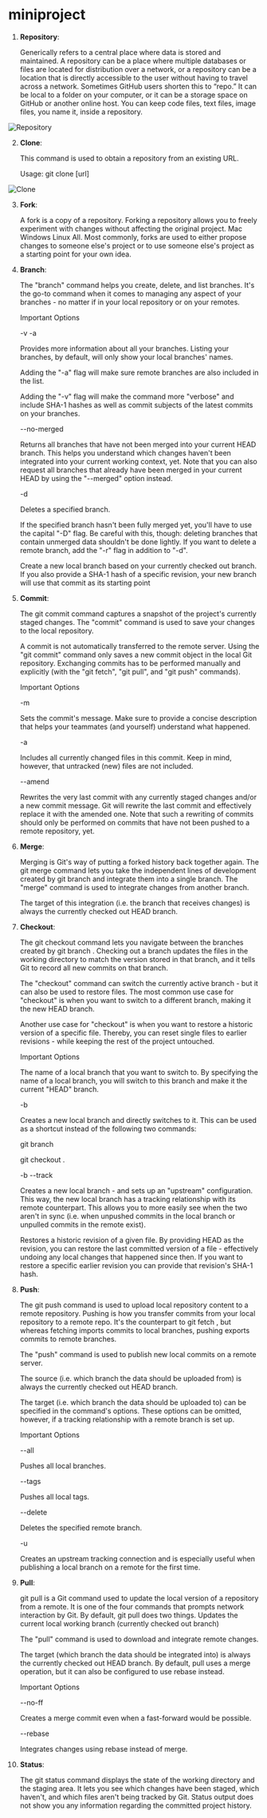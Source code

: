 # miniproject

1. **Repository**:
	
	Generically refers to a central place where data is stored and maintained. A repository can be a place where multiple databases or files are located for distribution over a network, or a repository can be a location that is directly accessible to the user without having to travel across a network. Sometimes GitHub users shorten this to “repo.” It can be local to a folder on your computer, or it can be a storage space on GitHub or another online host. You can keep code files, text files, image files, you name it, inside a repository.

 ![Repository](/images/repo.png)

2. **Clone**:
	
	This command is used to obtain a repository from an existing URL.

	Usage: git clone [url]

![Clone](/images/clone.png)

3. **Fork**:
	
	A fork is a copy of a repository. Forking a repository allows you to freely experiment with changes without affecting the original project. Mac Windows Linux All. Most commonly, forks are used to either propose changes to someone else's project or to use someone else's project as a starting point for your own idea.

4. **Branch**:
	
	The "branch" command helps you create, delete, and list branches. It's the go-to command when it comes to managing any aspect of your branches - no matter if in your local repository or on your remotes.

	Important Options
	
	-v -a
	
	Provides more information about all your branches. Listing your branches, by default, will only show your local branches' names.

	Adding the "-a" flag will make sure remote branches are also included in the list.
	
	Adding the "-v" flag will make the command more "verbose" and include SHA-1 hashes as well as commit subjects of the latest commits on your branches.

	--no-merged
	
	Returns all branches that have not been merged into your current HEAD branch. This helps you understand which changes haven't been integrated into your current working context, yet. Note that you can also request all branches that already have been merged in your current HEAD by using the "--merged" option instead.

	-d <branch>
	
	Deletes a specified branch.

	If the specified branch hasn't been fully merged yet, you'll have to use the capital "-D" flag. Be careful with this, though: deleting branches that contain unmerged data shouldn't be done lightly.
	If you want to delete a remote branch, add the "-r" flag in addition to "-d".

	<new-branch>
	
	Create a new local branch based on your currently checked out branch. If you also provide a SHA-1 hash of a specific revision, your new branch will use that commit as its starting point

5. **Commit**:
	
	The git commit command captures a snapshot of the project's currently staged changes.
	The "commit" command is used to save your changes to the local repository.
	
	A commit is not automatically transferred to the remote server. Using the "git commit" command only saves a new commit object in the local Git repository. Exchanging commits has to be performed manually and explicitly (with the "git fetch", "git pull", and "git push" commands).

	Important Options
	
	-m <message>
	
	Sets the commit's message. Make sure to provide a concise description that helps your teammates (and yourself) understand what happened.

	-a
	
	Includes all currently changed files in this commit. Keep in mind, however, that untracked (new) files are not included.

	--amend
	
	Rewrites the very last commit with any currently staged changes and/or a new commit message. Git will rewrite the last commit and effectively replace it with the amended one. Note that such a rewriting of commits should only be performed on commits that have not been pushed to a remote repository, yet.

6. **Merge**:
	
	Merging is Git's way of putting a forked history back together again. The git merge command lets you take the independent lines of development created by git branch and integrate them into a single branch.
	The "merge" command is used to integrate changes from another branch.
	
	The target of this integration (i.e. the branch that receives changes) is always the currently checked out HEAD branch.

7. **Checkout**:
	
	The git checkout command lets you navigate between the branches created by git branch . Checking out a branch updates the files in the working directory to match the version stored in that branch, and it tells Git to record all new commits on that branch.
	
	The "checkout" command can switch the currently active branch - but it can also be used to restore files.
	The most common use case for "checkout" is when you want to switch to a different branch, making it the new HEAD branch.

	Another use case for "checkout" is when you want to restore a historic version of a specific file. Thereby, you can reset single files to earlier revisions - while keeping the rest of the project untouched.

	Important Options
	
	<branch-name>
	
	The name of a local branch that you want to switch to. By specifying the name of a local branch, you will switch to this branch and make it the current "HEAD" branch.

	-b <new-branch>
	
	Creates a new local branch and directly switches to it. This can be used as a shortcut instead of the following two commands:
	
	git branch <new-branch-name>
	
	git checkout <new-branch-name>.

	-b <new-branch> --track <remote-branch>
	
	Creates a new local branch - and sets up an "upstream" configuration. This way, the new local branch has a tracking relationship with its remote counterpart. This allows you to more easily see when the two aren't in sync (i.e. when unpushed commits in the local branch or unpulled commits in the remote exist).

	<file-path> <commit-hash>
	
	Restores a historic revision of a given file. By providing HEAD as the revision, you can restore the last committed version of a file - effectively undoing any local changes that happened since then. If you want to restore a specific earlier revision you can provide that revision's SHA-1 hash.

8. **Push**:
	
	The git push command is used to upload local repository content to a remote repository. Pushing is how you transfer commits from your local repository to a remote repo. It's the counterpart to git fetch , but whereas fetching imports commits to local branches, pushing exports commits to remote branches.

	The "push" command is used to publish new local commits on a remote server.

	The source (i.e. which branch the data should be uploaded from) is always the currently checked out HEAD branch.

	The target (i.e. which branch the data should be uploaded to) can be specified in the command's options. These options can be omitted, however, if a tracking relationship with a remote branch is set up.

	Important Options

	--all
	
	Pushes all local branches.

	--tags
	
	Pushes all local tags.

	--delete
	
	Deletes the specified remote branch.

	-u
	
	Creates an upstream tracking connection and is especially useful when publishing a local branch on a remote for the first time.

9. **Pull**:
	
	git pull is a Git command used to update the local version of a repository from a remote. It is one of the four commands that prompts network interaction by Git. By default, git pull does two things. Updates the current local working branch (currently checked out branch)

	The "pull" command is used to download and integrate remote changes.

	The target (which branch the data should be integrated into) is always the currently checked out HEAD branch. By default, pull uses a merge operation, but it can also be configured to use rebase instead.

	Important Options
	
	--no-ff

	Creates a merge commit even when a fast-forward would be possible.

	--rebase

	Integrates changes using rebase instead of merge.

10. **Status**:

	The git status command displays the state of the working directory and the staging area. It lets you see which changes have been staged, which haven't, and which files aren't being tracked by Git. Status output does not show you any information regarding the committed project history.